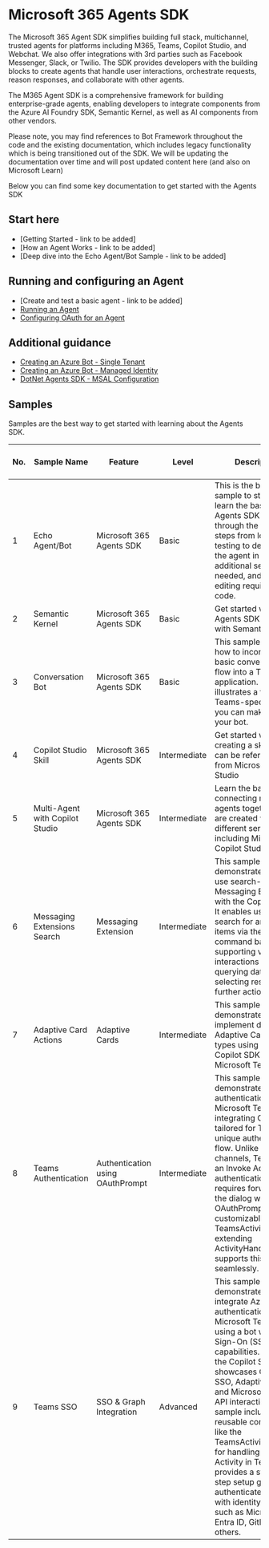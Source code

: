 # Microsoft 365 Agents SDK

The Microsoft 365 Agent SDK simplifies building full stack, multichannel, trusted agents for platforms including M365, Teams, Copilot Studio, and Webchat. We also offer integrations with 3rd parties such as Facebook Messenger, Slack, or Twilio. The SDK provides developers with the building blocks to create agents that handle user interactions, orchestrate requests, reason responses, and collaborate with other agents.

The M365 Agent SDK is a comprehensive framework for building enterprise-grade agents, enabling developers to integrate components from the Azure AI Foundry SDK, Semantic Kernel, as well as AI components from other vendors.

Please note, you may find references to Bot Framework throughout the code and the existing documentation, which includes legacy functionality which is being transitioned out of the SDK. We will be updating the documentation over time and will post updated content here (and also on Microsoft Learn) 

Below you can find some key documentation to get started with the Agents SDK

## Start here
- [Getting Started - link to be added]
- [How an Agent Works - link to be added]
- [Deep dive into the Echo Agent/Bot Sample - link to be added]

## Running and configuring an Agent
- [Create and test a basic agent - link to be added]
- [Running an Agent](./HowTo/running-an-agent.md) 
- [Configuring OAuth for an Agent](./HowTo/azurebot-user-authentication-fic.md)

## Additional guidance
- [Creating an Azure Bot - Single Tenant](./HowTo/azurebot-create-single-secret.md) 
- [Creating an Azure Bot - Managed Identity](./HowTo/azurebot-create-msi.md) 
- [DotNet Agents SDK - MSAL Configuration](/HowTo/MSALAuthConfigurationOptions.md)

## Samples

Samples are the best way to get started with learning about the Agents SDK. 

| No. | Sample Name                        | Feature                            | Level        | Description                                                                                                                                                                                                                                               | C# Project Link                                               |
|----|------------------------------------|------------------------------------|--------------|----------------------------------------------------------------------------------------------------------------------------------------------------------------------------------------------------------------------------------------------------------|---------------------------------------------------------------|
| 1   | Echo Agent/Bot                 | Microsoft 365 Agents SDK                        | Basic        | This is the best sample to start with to learn the basics of the Agents SDK and work through the various steps from local testing to deploying the agent in Azure. No additional services needed, and also no editing required in the code.                                                                                 | [Link](src/samples/tobeadded/)                   |
| 2   | Semantic Kernel                    | Microsoft 365 Agents SDK                         | Basic        | Get started with the Agents SDK together with Semantic Kernel                                                        | [Link](src/samples/tobeadded/)  
| 3   | Conversation Bot                    | Microsoft 365 Agents SDK                         | Basic        | This sample shows how to incorporate basic conversational flow into a Teams application. It also illustrates a few of the Teams-specific calls you can make from your bot.                                                                                | [Link](src/samples/teams/ConversationBot/)  
| 4   | Copilot Studio Skill                    | Microsoft 365 Agents SDK                         | Intermediate        | Get started with creating a skill that can be referenced from Microsoft Copilot Studio                                     | [Link](src/samples/teams/ConversationBot/)  
| 5   | Multi-Agent with Copilot Studio                  | Microsoft 365 Agents SDK                         | Intermediate        | Learn the basics of connecting multiple agents together that are created with different services, including Microsoft Copilot Studio                                                                       | [Link](src/samples/teams/ConversationBot/)  
| 6   | Messaging Extensions Search          | Messaging Extension                | Intermediate | This sample demonstrates how to use search-based Messaging Extensions with the Copilot SDK. It enables users to search for and select items via the command bar, supporting various interactions such as querying data and selecting results for further actions.                                                                                                                                                              | [Link](src/samples/teams/MessagingExtensionsSearch/)         |
| 7   | Adaptive Card Actions                | Adaptive Cards                     | Intermediate | This sample demonstrates how to implement different Adaptive Card action types using the Copilot SDK in Microsoft Teams.                                                                                                                                   | [Link](src/samples/teams/AdaptiveCardActions/)               |
| 8   | Teams Authentication				| Authentication using OAuthPrompt  | Intermediate | This sample demonstrates user authentication in a Microsoft Teams bot, integrating OAuth tailored for Teams' unique authentication flow. Unlike other channels, Teams uses an Invoke Activity for authentication, which requires forwarding to the dialog with OAuthPrompt. A customizable TeamsActivityHandler, extending ActivityHandler, supports this flow seamlessly. | [Link](src/samples/teams/bot-teams-authentication/)          |
| 9   | Teams SSO							| SSO & Graph Integration | Advanced     | This sample demonstrates how to integrate Azure AD authentication in Microsoft Teams using a bot with Single Sign-On (SSO) capabilities. Built with the Copilot SDK, it showcases OAuth SSO, Adaptive Cards, and Microsoft Graph API interactions. The sample includes reusable components, like the TeamsActivityHandler, for handling Invoke Activity in Teams. It provides a step-by-step setup guide to authenticate users with identity providers such as Microsoft Entra ID, GitHub, and others. | [Link](src/samples/teams/bot-conversation-sso-quickstart)   |



